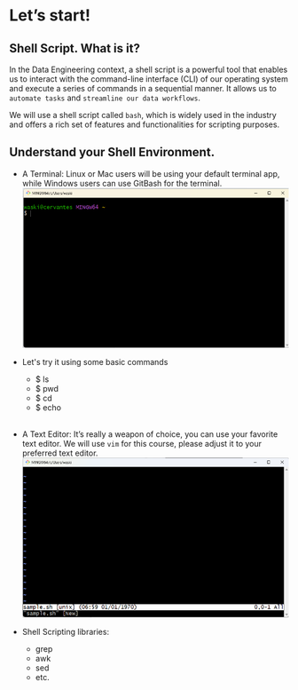 # Let’s start!

## Shell Script. What is it?

In the Data Engineering context, a shell script is a powerful tool that enables us to interact with the command-line interface (CLI) of our operating system and execute a series of commands in a sequential manner. It allows us to `automate tasks` and `streamline our data workflows`.

We will use a shell script called `bash`, which is widely used in the industry and offers a rich set of features and functionalities for scripting purposes.

## Understand your Shell Environment.

- A Terminal: Linux or Mac users will be using your default terminal app, while Windows users can use GitBash for the terminal.
![a Terminal](images/1-environment-gitbash.png)

- Let's try it using some basic commands
    * $ ls 
    * $ pwd
    * $ cd
    * $ echo

    <br>

- A Text Editor: It’s really a weapon of choice, you can use your favorite text editor.
  We will use `vim` for this course, please adjust it to your preferred text editor.
  ![vim interface](images/1-vim.png)
- Shell Scripting libraries:
  - grep
  - awk
  - sed
  - etc.

